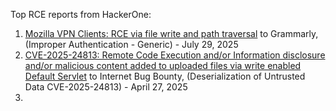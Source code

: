 Top RCE reports from HackerOne:

1. [Mozilla VPN Clients: RCE via file write and path traversal](https://hackerone.com/reports/976603) to Grammarly, (Improper Authentication - Generic) - July 29, 2025
2. [CVE-2025-24813: Remote Code Execution and/or Information disclosure and/or malicious content added to uploaded files via write enabled Default Servlet](https://hackerone.com/reports/3031518) to Internet Bug Bounty, (Deserialization of Untrusted Data CVE-2025-24813) - April 27, 2025
3. 
